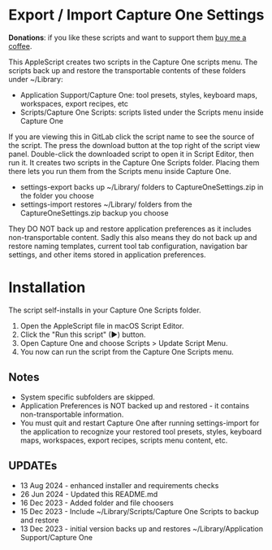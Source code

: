 # Export / Import Capture One Settings

**Donations**: if you like these scripts and want to support them [buy me a coffee](https://buymeacoffee.com/walterrowe).

This AppleScript creates two scripts in the Capture One scripts menu. The scripts back up and restore the transportable contents of these folders under ~/Library:

- Application Support/Capture One: tool presets, styles, keyboard maps, workspaces, export recipes, etc
- Scripts/Capture One Scripts: scripts listed under the Scripts menu inside Capture One

If you are viewing this in GitLab click the script name to see the source of the script. The press the download button at the top right of the script view panel. Double-click the downloaded script to open it in Script Editor, then run it. It creates two scripts in the Capture One Scripts folder. Placing them there lets you run them from the Scripts menu inside Capture One.

- settings-export backs up ~/Library/ folders to CaptureOneSettings.zip in the folder you choose
- settings-import restores ~/Library/ folders from the CaptureOneSettings.zip backup you choose

They DO NOT back up and restore application preferences as it includes non-transportable content. Sadly this also means they do not back up and restore naming templates, current tool tab configuration, navigation bar settings, and other items stored in application preferences.

# Installation

The script self-installs in your Capture One Scripts folder.

1. Open the AppleScript file in macOS Script Editor.
1. Click the "Run this script" (&#9654;) button.
1. Open Capture One and choose Scripts > Update Script Menu.
1. You now can run the script from the Capture One Scripts menu.


## Notes

- System specific subfolders are skipped.
- Application Preferences is NOT backed up and restored - it contains non-transportable information.
- You must quit and restart Capture One after running settings-import for the application to recognize your restored tool presets, styles, keyboard maps, workspaces, export recipes, scripts menu content, etc.

## UPDATEs

- 13 Aug 2024 - enhanced installer and requirements checks
- 26 Jun 2024 - Updated this README.md
- 16 Dec 2023 - Added folder and file choosers
- 15 Dec 2023 - Include ~/Library/Scripts/Capture One Scripts to backup and restore
- 13 Dec 2023 - initial version backs up and restores ~/Library/Application Support/Capture One
